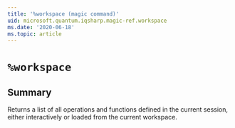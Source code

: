 ```yaml
---
title: '%workspace (magic command)'
uid: microsoft.quantum.iqsharp.magic-ref.workspace
ms.date: '2020-06-18'
ms.topic: article
---
```


<!--
    NB: This file has been automatically generated from Microsoft.Quantum.IQSharp.Kernel.dll,
        please do not manually edit it.

    [DEBUG] JSON source:
        {"Name": "%workspace", "Documentation": {"Summary": "Returns a list of all operations and functions defined in the current session, either interactively or loaded from the current workspace.", "Full": null, "Description": null, "Remarks": null, "Examples": null, "SeeAlso": null}, "AssemblyName": "Microsoft.Quantum.IQSharp.Kernel"}
-->

# `%workspace`

## Summary

Returns a list of all operations and functions defined in the current session, either interactively or loaded from the current workspace.
